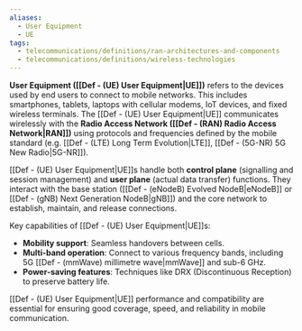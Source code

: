 ```yaml
---
aliases:
  - User Equipment
  - UE
tags:
  - telecommunications/definitions/ran-architectures-and-components
  - telecommunications/definitions/wireless-technologies
---
```


**User Equipment ([[Def - (UE) User Equipment|UE]])** refers to the devices used by end users to connect to mobile networks. This includes smartphones, tablets, laptops with cellular modems, IoT devices, and fixed wireless terminals. The [[Def - (UE) User Equipment|UE]] communicates wirelessly with the **Radio Access Network ([[Def - (RAN) Radio Access Network|RAN]])** using protocols and frequencies defined by the mobile standard (e.g. [[Def - (LTE) Long Term Evolution|LTE]], [[Def - (5G-NR) 5G New Radio|5G-NR]]).

[[Def - (UE) User Equipment|UE]]s handle both **control plane** (signalling and session management) and **user plane** (actual data transfer) functions. They interact with the base station ([[Def - (eNodeB) Evolved NodeB|eNodeB]] or [[Def - (gNB) Next Generation NodeB|gNB]]) and the core network to establish, maintain, and release connections.

Key capabilities of [[Def - (UE) User Equipment|UE]]s:
- **Mobility support**: Seamless handovers between cells.
- **Multi-band operation**: Connect to various frequency bands, including 5G [[Def - (mmWave) millimetre wave|mmWave]] and sub-6 GHz.
- **Power-saving features**: Techniques like DRX (Discontinuous Reception) to preserve battery life.

[[Def - (UE) User Equipment|UE]] performance and compatibility are essential for ensuring good coverage, speed, and reliability in mobile communication.
